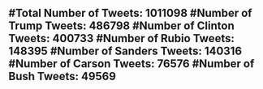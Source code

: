#Total Number of Tweets: 1011098 
#Number of Trump Tweets: 486798
#Number of Clinton Tweets: 400733
#Number of Rubio Tweets: 148395
#Number of Sanders Tweets: 140316
#Number of Carson Tweets: 76576
#Number of Bush Tweets: 49569
---
